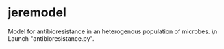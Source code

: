 # jeremodel
Model for antibioresistance in an heterogenous population of microbes. \n
Launch "antibioresistance.py".

